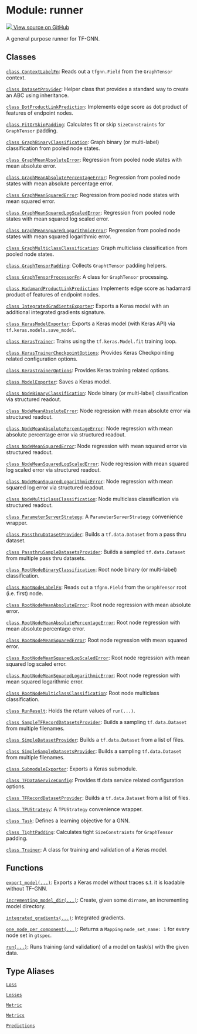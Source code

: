 # Module: runner

<!-- Insert buttons and diff -->

<a target="_blank" href="https://github.com/tensorflow/gnn/tree/master/tensorflow_gnn/runner/__init__.py">
<img src="https://www.tensorflow.org/images/GitHub-Mark-32px.png" /> View source
on GitHub </a>

A general purpose runner for TF-GNN.

## Classes

[`class ContextLabelFn`](./runner/ContextLabelFn.md): Reads out a `tfgnn.Field`
from the `GraphTensor` context.

[`class DatasetProvider`](./runner/DatasetProvider.md): Helper class that
provides a standard way to create an ABC using inheritance.

[`class DotProductLinkPrediction`](./runner/DotProductLinkPrediction.md):
Implements edge score as dot product of features of endpoint nodes.

[`class FitOrSkipPadding`](./runner/FitOrSkipPadding.md): Calculates fit or skip
`SizeConstraints` for `GraphTensor` padding.

[`class GraphBinaryClassification`](./runner/GraphBinaryClassification.md):
Graph binary (or multi-label) classification from pooled node states.

[`class GraphMeanAbsoluteError`](./runner/GraphMeanAbsoluteError.md): Regression
from pooled node states with mean absolute error.

[`class GraphMeanAbsolutePercentageError`](./runner/GraphMeanAbsolutePercentageError.md):
Regression from pooled node states with mean absolute percentage error.

[`class GraphMeanSquaredError`](./runner/GraphMeanSquaredError.md): Regression
from pooled node states with mean squared error.

[`class GraphMeanSquaredLogScaledError`](./runner/GraphMeanSquaredLogScaledError.md):
Regression from pooled node states with mean squared log scaled error.

[`class GraphMeanSquaredLogarithmicError`](./runner/GraphMeanSquaredLogarithmicError.md):
Regression from pooled node states with mean squared logarithmic error.

[`class GraphMulticlassClassification`](./runner/GraphMulticlassClassification.md):
Graph multiclass classification from pooled node states.

[`class GraphTensorPadding`](./runner/GraphTensorPadding.md): Collects
`GraphtTensor` padding helpers.

[`class GraphTensorProcessorFn`](./runner/GraphTensorProcessorFn.md): A class
for `GraphTensor` processing.

[`class HadamardProductLinkPrediction`](./runner/HadamardProductLinkPrediction.md):
Implements edge score as hadamard product of features of endpoint nodes.

[`class IntegratedGradientsExporter`](./runner/IntegratedGradientsExporter.md):
Exports a Keras model with an additional integrated gradients signature.

[`class KerasModelExporter`](./runner/KerasModelExporter.md): Exports a Keras
model (with Keras API) via `tf.keras.models.save_model`.

[`class KerasTrainer`](./runner/KerasTrainer.md): Trains using the
`tf.keras.Model.fit` training loop.

[`class KerasTrainerCheckpointOptions`](./runner/KerasTrainerCheckpointOptions.md):
Provides Keras Checkpointing related configuration options.

[`class KerasTrainerOptions`](./runner/KerasTrainerOptions.md): Provides Keras
training related options.

[`class ModelExporter`](./runner/ModelExporter.md): Saves a Keras model.

[`class NodeBinaryClassification`](./runner/NodeBinaryClassification.md): Node
binary (or multi-label) classification via structured readout.

[`class NodeMeanAbsoluteError`](./runner/NodeMeanAbsoluteError.md): Node
regression with mean absolute error via structured readout.

[`class NodeMeanAbsolutePercentageError`](./runner/NodeMeanAbsolutePercentageError.md):
Node regression with mean absolute percentage error via structured readout.

[`class NodeMeanSquaredError`](./runner/NodeMeanSquaredError.md): Node
regression with mean squared error via structured readout.

[`class NodeMeanSquaredLogScaledError`](./runner/NodeMeanSquaredLogScaledError.md):
Node regression with mean squared log scaled error via structured readout.

[`class NodeMeanSquaredLogarithmicError`](./runner/NodeMeanSquaredLogarithmicError.md):
Node regression with mean squared log error via structured readout.

[`class NodeMulticlassClassification`](./runner/NodeMulticlassClassification.md):
Node multiclass classification via structured readout.

[`class ParameterServerStrategy`](./runner/ParameterServerStrategy.md): A
`ParameterServerStrategy` convenience wrapper.

[`class PassthruDatasetProvider`](./runner/PassthruDatasetProvider.md): Builds a
`tf.data.Dataset` from a pass thru dataset.

[`class PassthruSampleDatasetsProvider`](./runner/PassthruSampleDatasetsProvider.md):
Builds a sampled `tf.data.Dataset` from multiple pass thru datasets.

[`class RootNodeBinaryClassification`](./runner/RootNodeBinaryClassification.md):
Root node binary (or multi-label) classification.

[`class RootNodeLabelFn`](./runner/RootNodeLabelFn.md): Reads out a
`tfgnn.Field` from the `GraphTensor` root (i.e. first) node.

[`class RootNodeMeanAbsoluteError`](./runner/RootNodeMeanAbsoluteError.md): Root
node regression with mean absolute error.

[`class RootNodeMeanAbsolutePercentageError`](./runner/RootNodeMeanAbsolutePercentageError.md):
Root node regression with mean absolute percentage error.

[`class RootNodeMeanSquaredError`](./runner/RootNodeMeanSquaredError.md): Root
node regression with mean squared error.

[`class RootNodeMeanSquaredLogScaledError`](./runner/RootNodeMeanSquaredLogScaledError.md):
Root node regression with mean squared log scaled error.

[`class RootNodeMeanSquaredLogarithmicError`](./runner/RootNodeMeanSquaredLogarithmicError.md):
Root node regression with mean squared logarithmic error.

[`class RootNodeMulticlassClassification`](./runner/RootNodeMulticlassClassification.md):
Root node multiclass classification.

[`class RunResult`](./runner/RunResult.md): Holds the return values of
`run(...)`.

[`class SampleTFRecordDatasetsProvider`](./runner/SampleTFRecordDatasetsProvider.md):
Builds a sampling `tf.data.Dataset` from multiple filenames.

[`class SimpleDatasetProvider`](./runner/SimpleDatasetProvider.md): Builds a
`tf.data.Dataset` from a list of files.

[`class SimpleSampleDatasetsProvider`](./runner/SimpleSampleDatasetsProvider.md):
Builds a sampling `tf.data.Dataset` from multiple filenames.

[`class SubmoduleExporter`](./runner/SubmoduleExporter.md): Exports a Keras
submodule.

[`class TFDataServiceConfig`](./runner/TFDataServiceConfig.md): Provides tf.data
service related configuration options.

[`class TFRecordDatasetProvider`](./runner/TFRecordDatasetProvider.md): Builds a
`tf.data.Dataset` from a list of files.

[`class TPUStrategy`](./runner/TPUStrategy.md): A `TPUStrategy` convenience
wrapper.

[`class Task`](./runner/Task.md): Defines a learning objective for a GNN.

[`class TightPadding`](./runner/TightPadding.md): Calculates tight
`SizeConstraints` for `GraphTensor` padding.

[`class Trainer`](./runner/Trainer.md): A class for training and validation of a
Keras model.

## Functions

[`export_model(...)`](./runner/export_model.md): Exports a Keras model without
traces s.t. it is loadable without TF-GNN.

[`incrementing_model_dir(...)`](./runner/incrementing_model_dir.md): Create,
given some `dirname`, an incrementing model directory.

[`integrated_gradients(...)`](./runner/integrated_gradients.md): Integrated
gradients.

[`one_node_per_component(...)`](./runner/one_node_per_component.md): Returns a
`Mapping` `node_set_name: 1` for every node set in `gtspec`.

[`run(...)`](./runner/run.md): Runs training (and validation) of a model on
task(s) with the given data.

## Type Aliases

[`Loss`](./runner/Loss.md)

[`Losses`](./runner/Losses.md)

[`Metric`](./runner/Loss.md)

[`Metrics`](./runner/Metrics.md)

[`Predictions`](./runner/Predictions.md)
